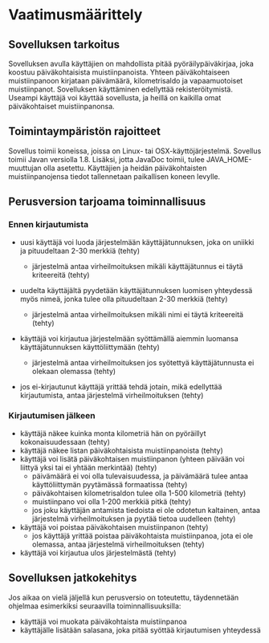 # Vaatimusmäärittely

## Sovelluksen tarkoitus

Sovelluksen avulla käyttäjien on mahdollista pitää pyöräilypäiväkirjaa, joka koostuu päiväkohtaisista muistiinpanoista. Yhteen päiväkohtaiseen muistiinpanoon kirjataan päivämäärä, kilometrisaldo ja vapaamuotoiset muistiinpanot. Sovelluksen käyttäminen edellyttää rekisteröitymistä. Useampi käyttäjä voi käyttää sovellusta, ja heillä on kaikilla omat päiväkohtaiset muistiinpanonsa.

## Toimintaympäristön rajoitteet

Sovellus toimii koneissa, joissa on Linux- tai OSX-käyttöjärjestelmä. Sovellus toimii Javan versiolla 1.8. Lisäksi, jotta JavaDoc toimii, tulee JAVA_HOME-muuttujan olla asetettu. Käyttäjien ja heidän päiväkohtaisten muistiinpanojensa tiedot tallennetaan paikallisen koneen levylle. 

## Perusversion tarjoama toiminnallisuus 

### Ennen kirjautumista
- uusi käyttäjä voi luoda järjestelmään käyttäjätunnuksen, joka on uniikki ja pituudeltaan 2-30 merkkiä (tehty) 
  - järjestelmä antaa virheilmoituksen mikäli käyttäjätunnus ei täytä kriteereitä (tehty)
- uudelta käyttäjältä pyydetään käyttäjätunnuksen luomisen yhteydessä myös nimeä, jonka tulee olla pituudeltaan 2-30 merkkiä (tehty)
  - järjestelmä antaa virheilmoituksen mikäli nimi ei täytä kriteereitä (tehty)

- käyttäjä voi kirjautua järjestelmään syöttämällä aiemmin luomansa käyttäjätunnuksen käyttöliittymään (tehty)
  - järjestelmä antaa virheilmoituksen jos syötettyä käyttäjätunnusta ei olekaan olemassa (tehty)
- jos ei-kirjautunut käyttäjä yrittää tehdä jotain, mikä edellyttää kirjautumista, antaa järjestelmä virheilmoituksen (tehty)

### Kirjautumisen jälkeen
- käyttäjä näkee kuinka monta kilometriä hän on pyöräillyt kokonaisuudessaan (tehty)
- käyttäjä näkee listan päiväkohtaisista muistiinpanoista (tehty)
- käyttäjä voi lisätä päiväkohtaisen muistiinpanon (yhteen päivään voi liittyä yksi tai ei yhtään merkintää) (tehty)
  - päivämäärä ei voi olla tulevaisuudessa, ja päivämäärä tulee antaa käyttöliittymän pyytämässä formaatissa (tehty)
  - päiväkohtaisen kilometrisaldon tulee olla 1-500 kilometriä (tehty)
  - muistiinpano voi olla 1-200 merkkiä pitkä (tehty)
  - jos joku käyttäjän antamista tiedoista ei ole odotetun kaltainen, antaa järjestelmä virheilmoituksen ja pyytää tietoa uudelleen (tehty)
- käyttäjä voi poistaa päiväkohtaisen muistiinpanon (tehty)
  - jos käyttäjä yrittää poistaa päiväkohtaista muistiinpanoa, jota ei ole olemassa, antaa järjestelmä virheilmoituksen (tehty)
- käyttäjä voi kirjautua ulos järjestelmästä (tehty)

## Sovelluksen jatkokehitys

Jos aikaa on vielä jäljellä kun perusversio on toteutettu, täydennetään ohjelmaa esimerkiksi seuraavilla toiminnallisuuksilla:
- käyttäjä voi muokata päiväkohtaista muistiinpanoa
- käyttäjälle lisätään salasana, joka pitää syöttää kirjautumisen yhteydessä

